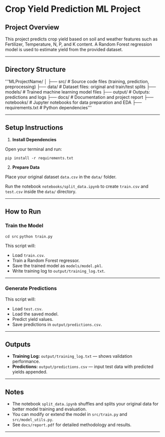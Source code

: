 # Crop Yield Prediction ML Project

## Project Overview

This project predicts crop yield based on soil and weather features such as Fertilizer, Temperature, N, P, and K content. A Random Forest regression model is used to estimate yield from the provided dataset.

---

## Directory Structure

'''MLProjectName/
│
├── src/ # Source code files (training, prediction, preprocessing)
├── data/ # Dataset files: original and train/test splits
├── models/ # Trained machine learning model files
├── output/ # Outputs: predictions and logs
├── docs/ # Documentation and project report
├── notebooks/ # Jupyter notebooks for data preparation and EDA
├── requirements.txt # Python dependencies'''


---

## Setup Instructions

1. **Install Dependencies**

Open your terminal and run:

`pip install -r requirements.txt`


2. **Prepare Data**

Place your original dataset `data.csv` in the `data/` folder.

Run the notebook `notebooks/split_data.ipynb` to create `train.csv` and `test.csv` inside the `data/` directory.

---

## How to Run

### Train the Model

`cd src`
`python train.py`


This script will:

- Load `train.csv`.
- Train a Random Forest regressor.
- Save the trained model as `models/model.pkl`.
- Write training log to `output/training_log.txt`.

---

### Generate Predictions

This script will:

- Load `test.csv`.
- Load the saved model.
- Predict yield values.
- Save predictions in `output/predictions.csv`.

---

## Outputs

- **Training Log:** `output/training_log.txt` — shows validation performance.
- **Predictions:** `output/predictions.csv` — input test data with predicted yields appended.

---

## Notes

- The notebook `split_data.ipynb` shuffles and splits your original data for better model training and evaluation.
- You can modify or extend the model in `src/train.py` and `src/model_utils.py`.
- See `docs/report.pdf` for detailed methodology and results.

---
